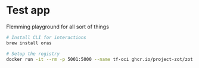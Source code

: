 # Test app

Flemming playground for all sort of things

```bash
# Install CLI for interactions
brew install oras

# Setup the registry
docker run -it --rm -p 5001:5000 --name tf-oci ghcr.io/project-zot/zot:latest
```